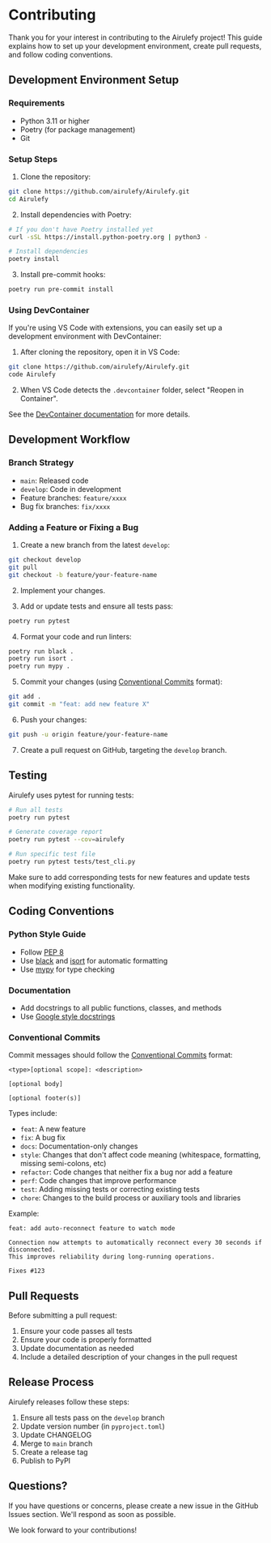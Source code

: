 # Contributing

Thank you for your interest in contributing to the Airulefy project! This guide explains how to set up your development environment, create pull requests, and follow coding conventions.

## Development Environment Setup

### Requirements

- Python 3.11 or higher
- Poetry (for package management)
- Git

### Setup Steps

1. Clone the repository:

```bash
git clone https://github.com/airulefy/Airulefy.git
cd Airulefy
```

2. Install dependencies with Poetry:

```bash
# If you don't have Poetry installed yet
curl -sSL https://install.python-poetry.org | python3 -

# Install dependencies
poetry install
```

3. Install pre-commit hooks:

```bash
poetry run pre-commit install
```

### Using DevContainer

If you're using VS Code with extensions, you can easily set up a development environment with DevContainer:

1. After cloning the repository, open it in VS Code:

```bash
git clone https://github.com/airulefy/Airulefy.git
code Airulefy
```

2. When VS Code detects the `.devcontainer` folder, select "Reopen in Container".

See the [DevContainer documentation](./devcontainer.md) for more details.

## Development Workflow

### Branch Strategy

- `main`: Released code
- `develop`: Code in development
- Feature branches: `feature/xxxx`
- Bug fix branches: `fix/xxxx`

### Adding a Feature or Fixing a Bug

1. Create a new branch from the latest `develop`:

```bash
git checkout develop
git pull
git checkout -b feature/your-feature-name
```

2. Implement your changes.

3. Add or update tests and ensure all tests pass:

```bash
poetry run pytest
```

4. Format your code and run linters:

```bash
poetry run black .
poetry run isort .
poetry run mypy .
```

5. Commit your changes (using [Conventional Commits](#conventional-commits) format):

```bash
git add .
git commit -m "feat: add new feature X"
```

6. Push your changes:

```bash
git push -u origin feature/your-feature-name
```

7. Create a pull request on GitHub, targeting the `develop` branch.

## Testing

Airulefy uses pytest for running tests:

```bash
# Run all tests
poetry run pytest

# Generate coverage report
poetry run pytest --cov=airulefy

# Run specific test file
poetry run pytest tests/test_cli.py
```

Make sure to add corresponding tests for new features and update tests when modifying existing functionality.

## Coding Conventions

### Python Style Guide

- Follow [PEP 8](https://www.python.org/dev/peps/pep-0008/)
- Use [black](https://black.readthedocs.io/) and [isort](https://pycqa.github.io/isort/) for automatic formatting
- Use [mypy](http://mypy-lang.org/) for type checking

### Documentation

- Add docstrings to all public functions, classes, and methods
- Use [Google style docstrings](https://google.github.io/styleguide/pyguide.html#38-comments-and-docstrings)

### <a name="conventional-commits"></a>Conventional Commits

Commit messages should follow the [Conventional Commits](https://www.conventionalcommits.org/) format:

```
<type>[optional scope]: <description>

[optional body]

[optional footer(s)]
```

Types include:

- `feat`: A new feature
- `fix`: A bug fix
- `docs`: Documentation-only changes
- `style`: Changes that don't affect code meaning (whitespace, formatting, missing semi-colons, etc)
- `refactor`: Code changes that neither fix a bug nor add a feature
- `perf`: Code changes that improve performance
- `test`: Adding missing tests or correcting existing tests
- `chore`: Changes to the build process or auxiliary tools and libraries

Example:

```
feat: add auto-reconnect feature to watch mode

Connection now attempts to automatically reconnect every 30 seconds if disconnected.
This improves reliability during long-running operations.

Fixes #123
```

## Pull Requests

Before submitting a pull request:

1. Ensure your code passes all tests
2. Ensure your code is properly formatted
3. Update documentation as needed
4. Include a detailed description of your changes in the pull request

## Release Process

Airulefy releases follow these steps:

1. Ensure all tests pass on the `develop` branch
2. Update version number (in `pyproject.toml`)
3. Update CHANGELOG
4. Merge to `main` branch
5. Create a release tag
6. Publish to PyPI

## Questions?

If you have questions or concerns, please create a new issue in the GitHub Issues section.
We'll respond as soon as possible.

We look forward to your contributions!
